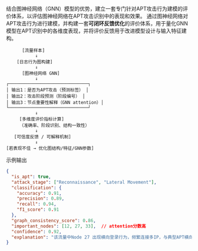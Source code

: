 结合图神经网络（GNN）模型的优势，建立一套专门针对APT攻击行为建模的评价体系，以评估图神经网络在APT攻击识别中的表现和效果。
通过图神经网络对APT攻击行为进行建模，并构建一套**可闭环反馈优化**的评价体系，用于量化GNN模型在APT识别中的各维度表现，并将评价反馈用于改进模型设计与输入特征建构。

```
      [流量样本]
           ↓
    [日志行为图构建]
           ↓
      [图神经网络 GNN]
           ↓
┌──────────────────────────────┐
│ 输出1：是否为APT攻击（预测标签） │
│ 输出2：攻击阶段预测（阶段编号） │
│ 输出3：节点重要性解释（GNN attention）│
└──────────────────────────────┘
           ↓
     [多维度评价指标计算]
     （准确率、阶段识别、结构一致性）
           ↓
   [可信度反馈 / 可解释机制]
           ↓
[若表现不佳 → 优化图结构/特征/GNN参数]

```

示例输出
```json
{
  "is_apt": true,
  "attack_stage": ["Reconnaissance", "Lateral Movement"],
  "classification": {
    "accuracy": 0.91,
    "precision": 0.89,
    "recall": 0.94,
    "f1_score": 0.91
  },
  "graph_consistency_score": 0.86,
  "important_nodes": [12, 27, 33],  // attention分数高
  "confidence": 0.92,
  "explanation": "该流量中Node 27 出现横向登录行为，频繁连接多IP，与典型APT横向移动阶段一致"
}

```